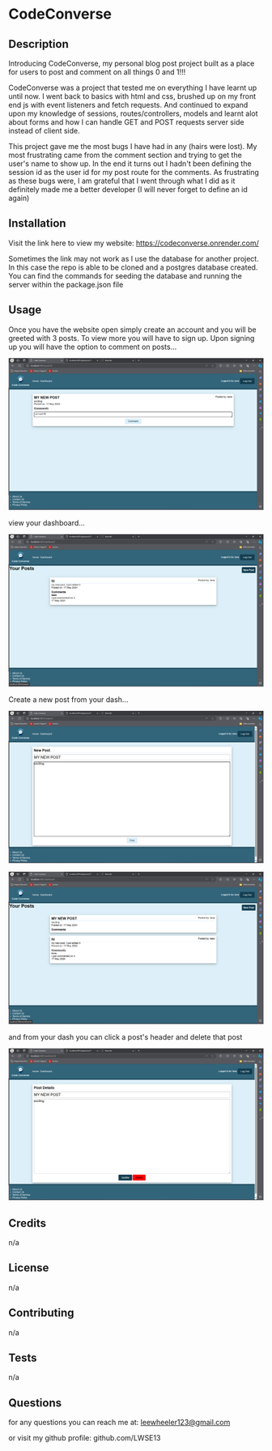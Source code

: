 # CodeConverse

## Description
Introducing CodeConverse, my personal blog post project built as a place for users to post and comment on all things 0 and 1!!!

CodeConverse was a project that tested me on everything I have learnt up until now. I went back to basics with html and css, brushed up on my front end js with event listeners and fetch requests. And continued to expand upon my knowledge of sessions, routes/controllers, models and learnt alot about forms and how I can handle GET and POST requests server side instead of client side.

This project gave me the most bugs I have had in any (hairs were lost). My most frustrating came from the comment section and trying to get the user's name to show up. In the end it turns out I hadn't been defining the session id as the user id for my post route for the comments. As frustrating as these bugs were, I am grateful that I went through what I did as it definitely made me a better developer (I will never forget to define an id again)


## Installation
Visit the link here to view my website: https://codeconverse.onrender.com/

Sometimes the link may not work as I use the database for another project. In this case the repo is able to be cloned and a postgres database created. You can find the commands for seeding the database and running the server within the package.json file

## Usage
Once you have the website open simply create an account and you will be greeted with 3 posts. To view more you will have to sign up. Upon signing up you will have the option to comment on posts...

![comment](public/images/ss-comment.png)

view your dashboard...

![dash](public/images/ss-dash.png)

Create a new post from your dash...

![newpost](public/images/ss-newpost.png)

![dash2](public/images/ss-dash2.png)

and from your dash you can click a post's header and delete that post

![delete](public/images/ss-delete.png)

## Credits
n/a

## License
n/a

## Contributing
n/a

## Tests
n/a

## Questions
for any questions you can reach me at: leewheeler123@gmail.com 

or visit my github profile: github.com/LWSE13
